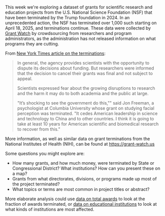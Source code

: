 This week we're exploring a dataset of grants for scientific research and education projects
from the U.S. National Science Foundation (NSF) that have been terminated by
the Trump foundation in 2024. In an unprecedented action, the NSF has terminated
over 1,000 such starting on April 18, 2025, and terminations continue. These
data were collected by [Grant Watch](https://grant-watch.us) by crowdsourcing
from researchers and program administrators, as the administration has not released
information on what programs they are cutting.

From [New York Times article on the terminations](https://www.nytimes.com/2025/04/22/science/trump-national-science-foundation-grants.html):

> In general, the agency provides scientists with the opportunity to dispute its
> decisions about funding. But researchers were informed that the decision to
> cancel their grants was final and not subject to appeal.
>
>Scientists expressed fear about the growing disruptions to research and the
> harm it may do to both academia and the public at large.
>
>"It’s shocking to see the government do this,"" said Jon Freeman, a psychologist
>at Columbia University whose grant on studying facial perception was terminated.
>"It cedes American leadership in science and technology to China and to other
>countries. I think it is going to take at least 10 years for American
>scientific and biomedical research to recover from this."

More information, as well as similar data on grant terminations from the National
Institutes of Health (NIH), can be found at <https://grant-watch.us>

Some questions you might explore are:
- How many grants, and how much money, were terminated by State or Congressional
  District? What institutions? How can you present these on a map?
- Grants from what directorates, divisions, or programs made up most of the 
  project terminated?
- What topics or terms are most common in project titles or abstract?

More elaborate analysis could use [data on total awards](https://www.nsf.gov/about/about-nsf-by-the-numbers)
to look at the fraction of awards terminated, or [data on educational institutions](https://nces.ed.gov/ipeds/use-the-data)
to look at what kinds of institutions are most affected.
